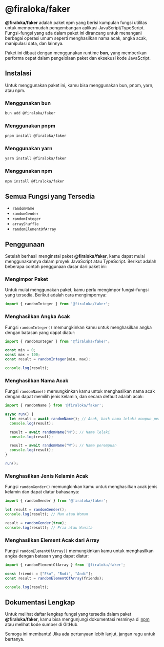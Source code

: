 # @firaloka/faker
**@firaloka/faker** adalah paket npm yang berisi kumpulan fungsi utilitas untuk mempermudah pengembangan aplikasi JavaScript/TypeScript. Fungsi-fungsi yang ada dalam paket ini dirancang untuk menangani berbagai operasi umum seperti menghasilkan nama acak, angka acak, manipulasi data, dan lainnya.

Paket ini dibuat dengan menggunakan runtime **bun**, yang memberikan performa cepat dalam pengelolaan paket dan eksekusi kode JavaScript.

## Instalasi
Untuk menggunakan paket ini, kamu bisa menggunakan bun, pnpm, yarn, atau npm.

### Menggunakan bun
```bash
bun add @firaloka/faker
```
### Menggunakan pnpm
```bash
pnpm install @firaloka/faker
```
### Menggunakan yarn
```bash
yarn install @firaloka/faker
```
### Menggunakan npm
```bash
npm install @firaloka/faker
```

## Semua Fungsi yang Tersedia
- `randomName`
- `randomGender`
- `randomInteger`
- `arrayShuffle`
- `randomElementOfArray`

## Penggunaan
Setelah berhasil menginstal paket **@firaloka/faker**, kamu dapat mulai menggunakannya dalam proyek JavaScript atau TypeScript. Berikut adalah beberapa contoh penggunaan dasar dari paket ini:

### Mengimpor Paket
Untuk mulai menggunakan paket, kamu perlu mengimpor fungsi-fungsi yang tersedia. Berikut adalah cara mengimpornya:

```typescript
import { randomInteger } from '@firaloka/faker';
```

### Menghasilkan Angka Acak
Fungsi `randomInteger()` memungkinkan kamu untuk menghasilkan angka dengan batasan yang dapat diatur:

```typescript
import { randomInteger } from '@firaloka/faker';

const min = 0;
const max = 100;
const result = randomInteger(min, max);

console.log(result);
```

### Menghasilkan Nama Acak
Fungsi `randomName()` memungkinkan kamu untuk menghasilkan nama acak dengan dapat memilih jenis kelamin, dan secara default adalah acak:

```typescript
import { randomName } from '@firaloka/faker';

async run() {
  let result = await randomName(); // Acak, baik nama lelaki maupun perempuan
  console.log(result);

  result = await randomName("M"); // Nama lelaki
  console.log(result);

  result = await randomName("W"); // Nama perempuan
  console.log(result);
}

run();
```

### Menghasilkan Jenis Kelamin Acak
Fungsi `randomGender()` memungkinkan kamu untuk menghasilkan acak jenis kelamin dan dapat diatur bahasanya:

```typescript
import { randomGender } from '@firaloka/faker';

let result = randomGender();
console.log(result); // Man atau Woman

result = randomGender(true);
console.log(result); // Pria atau Wanita
```

### Menghasilkan Element Acak dari Array
Fungsi `randomElementOfArray()` memungkinkan kamu untuk menghasilkan angka dengan batasan yang dapat diatur:

```typescript
import { randomElementOfArray } from '@firaloka/faker';

const friends = ["Eko", "Budi", "Andi"];
const result = randomElementOfArray(friends);

console.log(result);
```

## Dokumentasi Lengkap
Untuk melihat daftar lengkap fungsi yang tersedia dalam paket **@firaloka/faker**, kamu bisa mengunjungi dokumentasi resminya di [npm](https://www.npmjs.com/package/@firaloka/faker) atau melihat kode sumber di GitHub.

Semoga ini membantu! Jika ada pertanyaan lebih lanjut, jangan ragu untuk bertanya.